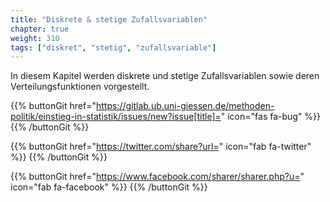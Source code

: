 ```yaml
---
title: "Diskrete & stetige Zufallsvariablen"
chapter: true
weight: 310
tags: ["diskret", "stetig", "zufallsvariable"]
---
```


In diesem Kapitel werden diskrete und stetige Zufallsvariablen sowie deren Verteilungsfunktionen vorgestellt.

{{% buttonGit href="https://gitlab.ub.uni-giessen.de/methoden-politik/einstieg-in-statistik/issues/new?issue[title]=" icon="fas fa-bug" %}} {{% /buttonGit %}} 

{{% buttonGit href="https://twitter.com/share?url=" icon="fab fa-twitter" %}} {{% /buttonGit %}}

{{% buttonGit href="https://www.facebook.com/sharer/sharer.php?u=" icon="fab fa-facebook" %}} {{% /buttonGit %}}